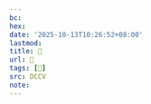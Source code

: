 ```yaml
---
bc:
hex:
date: '2025-10-13T10:26:52+08:00'
lastmod:
title: 􄑻
url: 􄑻
tags: [𢼶]
src: DCCV
note:
---
```

